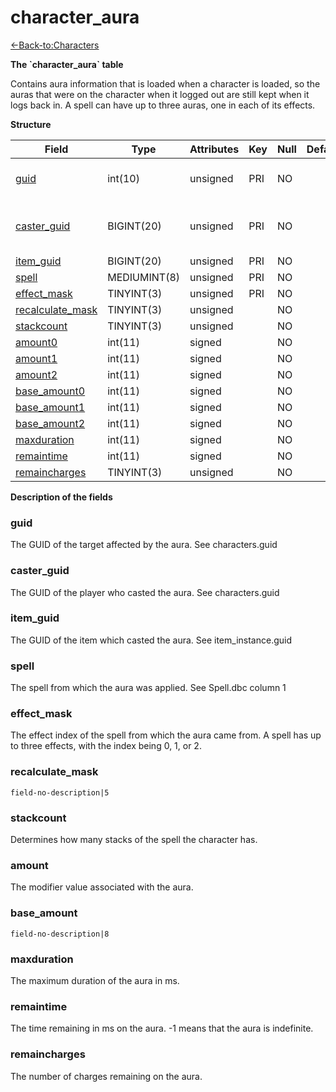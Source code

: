# character\_aura

[<-Back-to:Characters](database-characters.md)

**The \`character\_aura\` table**

Contains aura information that is loaded when a character is loaded, so the auras that were on the character when it logged out are still kept when it logs back in. A spell can have up to three auras, one in each of its effects.

**Structure**

| Field                 | Type         | Attributes | Key | Null | Default | Extra | Comment                       |
|-----------------------|--------------|------------|-----|------|---------|-------|-------------------------------|
| [guid][1]             | int(10)      | unsigned   | PRI | NO   |         |       | Global Unique Identifier      |
| [caster_guid][2]      | BIGINT(20)   | unsigned   | PRI | NO   |         |       | Full Global Unique Identifier |
| [item_guid][3]        | BIGINT(20)   | unsigned   | PRI | NO   |         |       |                               |
| [spell][4]            | MEDIUMINT(8) | unsigned   | PRI | NO   |         |       |                               |
| [effect_mask][5]      | TINYINT(3)   | unsigned   | PRI | NO   |         |       |                               |
| [recalculate_mask][6] | TINYINT(3)   | unsigned   |     | NO   |         |       |                               |
| [stackcount][7]       | TINYINT(3)   | unsigned   |     | NO   |         |       |                               |
| [amount0][8]          | int(11)      | signed     |     | NO   |         |       |                               |
| [amount1][9]          | int(11)      | signed     |     | NO   |         |       |                               |
| [amount2][10]         | int(11)      | signed     |     | NO   |         |       |                               |
| [base_amount0][11]    | int(11)      | signed     |     | NO   |         |       |                               |
| [base_amount1][12]    | int(11)      | signed     |     | NO   |         |       |                               |
| [base_amount2][13]    | int(11)      | signed     |     | NO   |         |       |                               |
| [maxduration][14]     | int(11)      | signed     |     | NO   |         |       |                               |
| [remaintime][15]      | int(11)      | signed     |     | NO   |         |       |                               |
| [remaincharges][16]   | TINYINT(3)   | unsigned   |     | NO   |         |       |                               |

[1]: #guid
[2]: #caster_guid
[3]: #item_guid
[4]: #spell
[5]: #effect_mask
[6]: #recalculate_mask
[7]: #stackcount
[8]: #amount0
[9]: #amount1
[10]: #amount2
[11]: #base_amount0
[12]: #base_amount1
[13]: #base_amount2
[14]: #maxduration
[15]: #remaintime
[16]: #remaincharges

**Description of the fields**

### guid

The GUID of the target affected by the aura. See characters.guid

### caster\_guid

The GUID of the player who casted the aura. See characters.guid

### item\_guid

The GUID of the item which casted the aura. See item\_instance.guid

### spell

The spell from which the aura was applied. See Spell.dbc column 1

### effect\_mask

The effect index of the spell from which the aura came from. A spell has up to three effects, with the index being 0, 1, or 2.

### recalculate\_mask

`field-no-description|5`

### stackcount

Determines how many stacks of the spell the character has.

### amount

The modifier value associated with the aura.

### base\_amount

`field-no-description|8`

### maxduration

The maximum duration of the aura in ms.

### remaintime

The time remaining in ms on the aura. -1 means that the aura is indefinite.

### remaincharges

The number of charges remaining on the aura.
